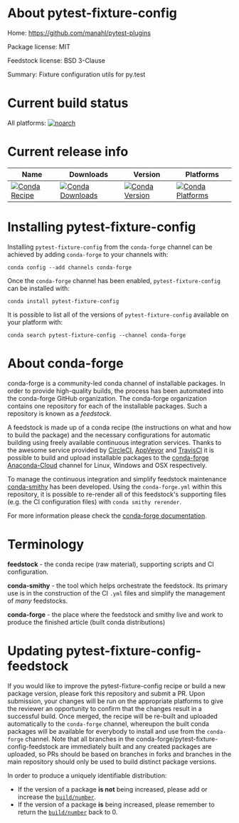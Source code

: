 About pytest-fixture-config
===========================

Home: https://github.com/manahl/pytest-plugins

Package license: MIT

Feedstock license: BSD 3-Clause

Summary: Fixture configuration utils for py.test



Current build status
====================

All platforms:
[![noarch](https://img.shields.io/circleci/project/github/conda-forge/pytest-fixture-config-feedstock/master.svg?label=noarch)](https://circleci.com/gh/conda-forge/pytest-fixture-config-feedstock)

Current release info
====================

| Name | Downloads | Version | Platforms |
| --- | --- | --- | --- |
| [![Conda Recipe](https://img.shields.io/badge/recipe-pytest--fixture--config-green.svg)](https://anaconda.org/conda-forge/pytest-fixture-config) | [![Conda Downloads](https://img.shields.io/conda/dn/conda-forge/pytest-fixture-config.svg)](https://anaconda.org/conda-forge/pytest-fixture-config) | [![Conda Version](https://img.shields.io/conda/vn/conda-forge/pytest-fixture-config.svg)](https://anaconda.org/conda-forge/pytest-fixture-config) | [![Conda Platforms](https://img.shields.io/conda/pn/conda-forge/pytest-fixture-config.svg)](https://anaconda.org/conda-forge/pytest-fixture-config) |

Installing pytest-fixture-config
================================

Installing `pytest-fixture-config` from the `conda-forge` channel can be achieved by adding `conda-forge` to your channels with:

```
conda config --add channels conda-forge
```

Once the `conda-forge` channel has been enabled, `pytest-fixture-config` can be installed with:

```
conda install pytest-fixture-config
```

It is possible to list all of the versions of `pytest-fixture-config` available on your platform with:

```
conda search pytest-fixture-config --channel conda-forge
```


About conda-forge
=================

conda-forge is a community-led conda channel of installable packages.
In order to provide high-quality builds, the process has been automated into the
conda-forge GitHub organization. The conda-forge organization contains one repository
for each of the installable packages. Such a repository is known as a *feedstock*.

A feedstock is made up of a conda recipe (the instructions on what and how to build
the package) and the necessary configurations for automatic building using freely
available continuous integration services. Thanks to the awesome service provided by
[CircleCI](https://circleci.com/), [AppVeyor](http://www.appveyor.com/)
and [TravisCI](https://travis-ci.org/) it is possible to build and upload installable
packages to the [conda-forge](https://anaconda.org/conda-forge)
[Anaconda-Cloud](http://docs.anaconda.org/) channel for Linux, Windows and OSX respectively.

To manage the continuous integration and simplify feedstock maintenance
[conda-smithy](http://github.com/conda-forge/conda-smithy) has been developed.
Using the ``conda-forge.yml`` within this repository, it is possible to re-render all of
this feedstock's supporting files (e.g. the CI configuration files) with ``conda smithy rerender``.

For more information please check the [conda-forge documentation](https://conda-forge.org/docs/).

Terminology
===========

**feedstock** - the conda recipe (raw material), supporting scripts and CI configuration.

**conda-smithy** - the tool which helps orchestrate the feedstock.
                   Its primary use is in the construction of the CI ``.yml`` files
                   and simplify the management of *many* feedstocks.

**conda-forge** - the place where the feedstock and smithy live and work to
                  produce the finished article (built conda distributions)


Updating pytest-fixture-config-feedstock
========================================

If you would like to improve the pytest-fixture-config recipe or build a new
package version, please fork this repository and submit a PR. Upon submission,
your changes will be run on the appropriate platforms to give the reviewer an
opportunity to confirm that the changes result in a successful build. Once
merged, the recipe will be re-built and uploaded automatically to the
`conda-forge` channel, whereupon the built conda packages will be available for
everybody to install and use from the `conda-forge` channel.
Note that all branches in the conda-forge/pytest-fixture-config-feedstock are
immediately built and any created packages are uploaded, so PRs should be based
on branches in forks and branches in the main repository should only be used to
build distinct package versions.

In order to produce a uniquely identifiable distribution:
 * If the version of a package **is not** being increased, please add or increase
   the [``build/number``](http://conda.pydata.org/docs/building/meta-yaml.html#build-number-and-string).
 * If the version of a package **is** being increased, please remember to return
   the [``build/number``](http://conda.pydata.org/docs/building/meta-yaml.html#build-number-and-string)
   back to 0.